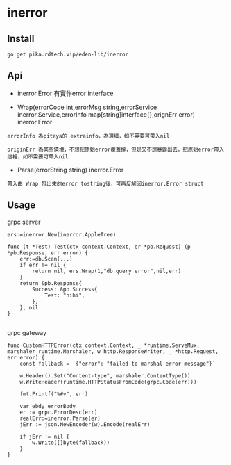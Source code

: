 # inerror


## Install

`go get pika.rdtech.vip/eden-lib/inerror`


## Api


* inerror.Error 有實作error interface


* Wrap(errorCode int,errorMsg string,errorService inerror.Service,errorInfo map[string]interface{},orignErr error) inerror.Error

`errorInfo 為pitaya的 extrainfo，為選填，如不需要可帶入nil`

`originErr 為某些情境，不想把原始error覆蓋掉，但是又不想暴露出去，把原始error帶入這裡，如不需要可帶入nil`


* Parse(errorString string) inerror.Error

`帶入由 Wrap 包出來的error tostring後，可再反解回inerror.Error struct`


## Usage

grpc server

```
ers:=inerror.New(inerror.AppleTree)

func (t *Test) Test(ctx context.Context, er *pb.Request) (p *pb.Response, err error) {
    err:=db.Scan(...)
    if err != nil {
        return nil, ers.Wrap(1,"db query error",nil,err) 
    }
    return &pb.Response{
        Success: &pb.Success{
            Test: "hihi",
        },
    }, nil
}


```


grpc gateway

```
func CustomHTTPError(ctx context.Context, _ *runtime.ServeMux, marshaler runtime.Marshaler, w http.ResponseWriter, _ *http.Request, err error) {
    const fallback = `{"error": "failed to marshal error message"}`

    w.Header().Set("Content-type", marshaler.ContentType())
    w.WriteHeader(runtime.HTTPStatusFromCode(grpc.Code(err)))

    fmt.Printf("%#v", err)

    var ebdy errorBody
    er := grpc.ErrorDesc(err)
    realErr:=inerror.Parse(er)
    jErr := json.NewEncoder(w).Encode(realErr)

    if jErr != nil {
        w.Write([]byte(fallback))
    }
}
```
